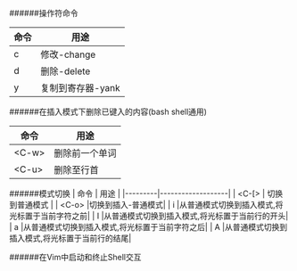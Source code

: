 ######操作符命令

|命令|    用途   |
|----|-----------|
| c  |修改-change|
| d  |删除-delete|
| y  |复制到寄存器-yank|

######在插入模式下删除已键入的内容(bash shell通用)

| 命令|用途|
|-----|----|
|\<C-w\>|删除前一个单词|
|\<C-u\>|删除至行首|

######模式切换
|   命令  |        用途       |
|---------|-------------------|
| \<C-[\> |  切换到普通模式   |
| \<C-o\> |切换到插入-普通模式|
|    i    |从普通模式切换到插入模式,将光标置于当前字符之前|
|    I    |从普通模式切换到插入模式,将光标置于当前行的开头|
|    a    |从普通模式切换到插入模式,将光标置于当前字符之后|
|    A    |从普通模式切换到插入模式,将光标置于当前行的结尾|

######在Vim中启动和终止Shell交互
